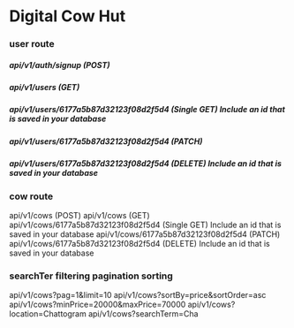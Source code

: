 

# Digital Cow Hut

### user route
##### api/v1/auth/signup (POST)
##### api/v1/users (GET)
##### api/v1/users/6177a5b87d32123f08d2f5d4 (Single GET) Include an id that is saved in your database
##### api/v1/users/6177a5b87d32123f08d2f5d4 (PATCH)
##### api/v1/users/6177a5b87d32123f08d2f5d4 (DELETE) Include an id that is saved in your database

### cow route
api/v1/cows (POST)
api/v1/cows (GET)
api/v1/cows/6177a5b87d32123f08d2f5d4 (Single GET) Include an id that is saved in your database
api/v1/cows/6177a5b87d32123f08d2f5d4 (PATCH)
api/v1/cows/6177a5b87d32123f08d2f5d4 (DELETE) Include an id that is saved in your database

### searchTer filtering pagination sorting
api/v1/cows?pag=1&limit=10
api/v1/cows?sortBy=price&sortOrder=asc
api/v1/cows?minPrice=20000&maxPrice=70000
api/v1/cows?location=Chattogram
api/v1/cows?searchTerm=Cha

